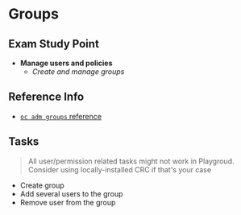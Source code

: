 # Groups

## Exam Study Point

* **Manage users and policies**
    * _Create and manage groups_

## Reference Info

* [`oc adm groups` reference](https://docs.openshift.com/container-platform/4.2/cli_reference/openshift_cli/administrator-cli-commands.html#groups)

## Tasks

> All user/permission related tasks might not work in Playgroud. Consider using
    locally-installed CRC if that's your case

* Create group
* Add several users to the group
* Remove user from the group
